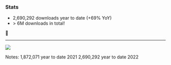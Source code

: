 ### Stats

- 2,690,292 downloads year to date (+69% YoY)
- &gt; 6M downloads in total!

🚀

---

[![](/img/downloads-npm.png)](https://npm-stat.com/charts.html?package=%40stryker-mutator%2Fcore&from=2019-01-01&to=2022-11-30) <!-- .element target="_blank" -->

Notes:
1,872,071 year to date 2021
2,690,292 year to date 2022
